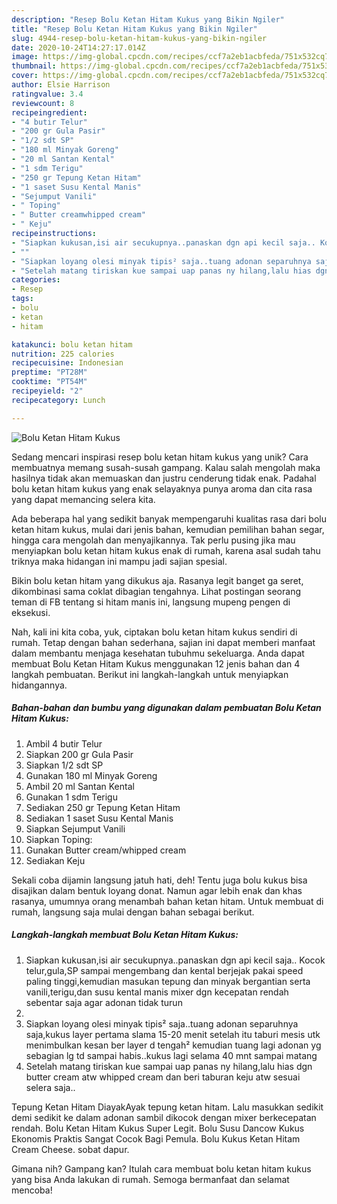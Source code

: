 ```yaml
---
description: "Resep Bolu Ketan Hitam Kukus yang Bikin Ngiler"
title: "Resep Bolu Ketan Hitam Kukus yang Bikin Ngiler"
slug: 4944-resep-bolu-ketan-hitam-kukus-yang-bikin-ngiler
date: 2020-10-24T14:27:17.014Z
image: https://img-global.cpcdn.com/recipes/ccf7a2eb1acbfeda/751x532cq70/bolu-ketan-hitam-kukus-foto-resep-utama.jpg
thumbnail: https://img-global.cpcdn.com/recipes/ccf7a2eb1acbfeda/751x532cq70/bolu-ketan-hitam-kukus-foto-resep-utama.jpg
cover: https://img-global.cpcdn.com/recipes/ccf7a2eb1acbfeda/751x532cq70/bolu-ketan-hitam-kukus-foto-resep-utama.jpg
author: Elsie Harrison
ratingvalue: 3.4
reviewcount: 8
recipeingredient:
- "4 butir Telur"
- "200 gr Gula Pasir"
- "1/2 sdt SP"
- "180 ml Minyak Goreng"
- "20 ml Santan Kental"
- "1 sdm Terigu"
- "250 gr Tepung Ketan Hitam"
- "1 saset Susu Kental Manis"
- "Sejumput Vanili"
- " Toping"
- " Butter creamwhipped cream"
- " Keju"
recipeinstructions:
- "Siapkan kukusan,isi air secukupnya..panaskan dgn api kecil saja.. Kocok telur,gula,SP sampai mengembang dan kental berjejak pakai speed paling tinggi,kemudian masukan tepung dan minyak bergantian serta vanili,terigu,dan susu kental manis mixer dgn kecepatan rendah sebentar saja agar adonan tidak turun"
- ""
- "Siapkan loyang olesi minyak tipis² saja..tuang adonan separuhnya saja,kukus layer pertama slama 15-20 menit setelah itu taburi mesis utk menimbulkan kesan ber layer d tengah² kemudian tuang lagi adonan yg sebagian lg td sampai habis..kukus lagi selama 40 mnt sampai matang"
- "Setelah matang tiriskan kue sampai uap panas ny hilang,lalu hias dgn butter cream atw whipped cream dan beri taburan keju atw sesuai selera saja.."
categories:
- Resep
tags:
- bolu
- ketan
- hitam

katakunci: bolu ketan hitam 
nutrition: 225 calories
recipecuisine: Indonesian
preptime: "PT28M"
cooktime: "PT54M"
recipeyield: "2"
recipecategory: Lunch

---
```



![Bolu Ketan Hitam Kukus](https://img-global.cpcdn.com/recipes/ccf7a2eb1acbfeda/751x532cq70/bolu-ketan-hitam-kukus-foto-resep-utama.jpg)

Sedang mencari inspirasi resep bolu ketan hitam kukus yang unik? Cara membuatnya memang susah-susah gampang. Kalau salah mengolah maka hasilnya tidak akan memuaskan dan justru cenderung tidak enak. Padahal bolu ketan hitam kukus yang enak selayaknya punya aroma dan cita rasa yang dapat memancing selera kita.

Ada beberapa hal yang sedikit banyak mempengaruhi kualitas rasa dari bolu ketan hitam kukus, mulai dari jenis bahan, kemudian pemilihan bahan segar, hingga cara mengolah dan menyajikannya. Tak perlu pusing jika mau menyiapkan bolu ketan hitam kukus enak di rumah, karena asal sudah tahu triknya maka hidangan ini mampu jadi sajian spesial.

Bikin bolu ketan hitam yang dikukus aja. Rasanya legit banget ga seret, dikombinasi sama coklat dibagian tengahnya. Lihat postingan seorang teman di FB tentang si hitam manis ini, langsung mupeng pengen di eksekusi.


Nah, kali ini kita coba, yuk, ciptakan bolu ketan hitam kukus sendiri di rumah. Tetap dengan bahan sederhana, sajian ini dapat memberi manfaat dalam membantu menjaga kesehatan tubuhmu sekeluarga. Anda dapat membuat Bolu Ketan Hitam Kukus menggunakan 12 jenis bahan dan 4 langkah pembuatan. Berikut ini langkah-langkah untuk menyiapkan hidangannya.

<!--inarticleads1-->

##### Bahan-bahan dan bumbu yang digunakan dalam pembuatan Bolu Ketan Hitam Kukus:

1. Ambil 4 butir Telur
1. Siapkan 200 gr Gula Pasir
1. Siapkan 1/2 sdt SP
1. Gunakan 180 ml Minyak Goreng
1. Ambil 20 ml Santan Kental
1. Gunakan 1 sdm Terigu
1. Sediakan 250 gr Tepung Ketan Hitam
1. Sediakan 1 saset Susu Kental Manis
1. Siapkan Sejumput Vanili
1. Siapkan  Toping:
1. Gunakan  Butter cream/whipped cream
1. Sediakan  Keju


Sekali coba dijamin langsung jatuh hati, deh! Tentu juga bolu kukus bisa disajikan dalam bentuk loyang donat. Namun agar lebih enak dan khas rasanya, umumnya orang menambah bahan ketan hitam. Untuk membuat di rumah, langsung saja mulai dengan bahan sebagai berikut. 

<!--inarticleads2-->

##### Langkah-langkah membuat Bolu Ketan Hitam Kukus:

1. Siapkan kukusan,isi air secukupnya..panaskan dgn api kecil saja.. Kocok telur,gula,SP sampai mengembang dan kental berjejak pakai speed paling tinggi,kemudian masukan tepung dan minyak bergantian serta vanili,terigu,dan susu kental manis mixer dgn kecepatan rendah sebentar saja agar adonan tidak turun
1. 
1. Siapkan loyang olesi minyak tipis² saja..tuang adonan separuhnya saja,kukus layer pertama slama 15-20 menit setelah itu taburi mesis utk menimbulkan kesan ber layer d tengah² kemudian tuang lagi adonan yg sebagian lg td sampai habis..kukus lagi selama 40 mnt sampai matang
1. Setelah matang tiriskan kue sampai uap panas ny hilang,lalu hias dgn butter cream atw whipped cream dan beri taburan keju atw sesuai selera saja..


Tepung Ketan Hitam DiayakAyak tepung ketan hitam. Lalu masukkan sedikit demi sedikit ke dalam adonan sambil dikocok dengan mixer berkecepatan rendah. Bolu Ketan Hitam Kukus Super Legit. Bolu Susu Dancow Kukus Ekonomis Praktis Sangat Cocok Bagi Pemula. Bolu Kukus Ketan Hitam Cream Cheese. sobat dapur. 

Gimana nih? Gampang kan? Itulah cara membuat bolu ketan hitam kukus yang bisa Anda lakukan di rumah. Semoga bermanfaat dan selamat mencoba!
